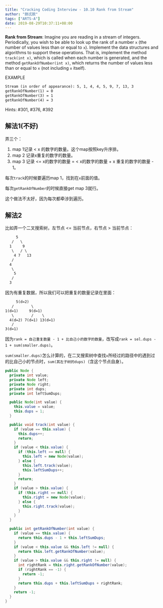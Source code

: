 ```yaml
---
title: "Cracking Coding Interview - 10.10 Rank from Stream"
author: "颇忒脱"
tags: ["ARTS-A"]
date: 2019-08-29T10:37:11+08:00
---
```


<!--more-->

**Rank from Stream**: Imagine you are reading in a stream of integers. Periodically, you wish to be able to look up the rank of a number `x` (the number of values less than or equal to `x`). lmplement the data structures and algorithms to support these operations. That is, implement the method `track(int x)`, which is called when each number is generated, and the method `getRankOfNumber(int x)`, which returns the number of values less than or equal to `x` (not including `x` itself).

EXAMPLE

```txt
Stream (in order of appearance): 5, 1, 4, 4, 5, 9, 7, 13, 3
getRankOfNumber(1) = 0
getRankOfNumber(3) = 1
getRankOfNumber(4) = 3
```

Hints: #301, #376, #392

## 解法1(不好)

弄三个：

1. map 1记录 < x 的数字的数量。这个map按照key升序排。
2. map 2 记录x重复的数字的数量。
3. map 3 记录 <= x的数字的数量 = < x的数字的数量 + x 重复的数字的数量 - 1。

每次`track`的时候要遍历map 1，找到在`x`前面的值。

每次`getRankOfNumber`的时候直接get map 3就行。

这个做法不太好，因为每次都牵涉到遍历。

## 解法2

比如弄一个二叉搜索树，左节点 <= 当前节点，右节点 > 当前节点：

```txt
     5
   /   \
  1     9
   \   / \
    4 7   13
   /
  4
   \
    5
   /
  3
```

因为有重复数据，所以我们可以把重复的数量记录在里面：

```txt
     5(d=2)
   /        \
1(d=1)     9(d=1)
   \        /    \
  4(d=2) 7(d=1) 13(d=1)
   /
3(d=1)     
```

因为`rank = 自己重复数量 - 1 + 比自己小的数字的数量`，改写成`rank = sel.dups - 1 + sum(smaller.dups)`。

`sum(smaller.dups)`怎么计算的，在二叉搜索树中查找`x`所经过的路径中的遇到过的比自己小的节点时，`sum(其左子树的dups)`（含这个节点自身）。

```java
public Node {
  private int value;
  private Node left;
  private Node right;
  private int dups;
  private int leftSumDups;

  public Node(int value) {
    this.value = value;
    this.dups = 1;
  }

  public void track(int value) {
    if (value == this.value) {
      this.dups++;
      return;
    }
    if (value < this.value) {
      if (this.left == null) {
        this.left = new Node(value);
      } else {
        this.left.track(value);
        this.leftSumDups++;
      }
      return;
    }
    if (value > this.value) {
      if (this.right == null) {
        this.right = new Node(value);
      } else {
        this.right.track(value);
      }
    }
  }

  public int getRankOfNumber(int value) {
    if (value == this.value) {
      return this.dups - 1 + this.leftSumDups;
    }
    if (value < this.value && this.left != null) {
      return this.left.getRankOfNumber(value);
    }
    if (value > this.value && this.right != null) {
      int rightRank = this.right.getRankOfNumber(value);
      if (rightRank == -1) {
        return -1;
      }
      return this.dups + this.leftSumDups + rightRank;
    }
    return -1;
  }
}
```


